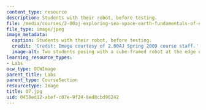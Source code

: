 ```yaml
---
content_type: resource
description: Students with their robot, before testing.
file: /media/courses/2-00aj-exploring-sea-space-earth-fundamentals-of-engineering-design-spring-2009/0458ed12abefc07e9f248ed8cbd96242_07.jpg
file_type: image/jpeg
image_metadata:
  caption: Students with their robot, before testing.
  credit: 'Credit: Image courtesy of 2.00AJ Spring 2009 course staff.'
  image-alt: Two students posing with a cube-framed robot at the edge of the pool.
learning_resource_types:
- Labs
ocw_type: OCWImage
parent_title: Labs
parent_type: CourseSection
resourcetype: Image
title: 07.jpg
uid: 0458ed12-abef-c07e-9f24-8ed8cbd96242
---
```

